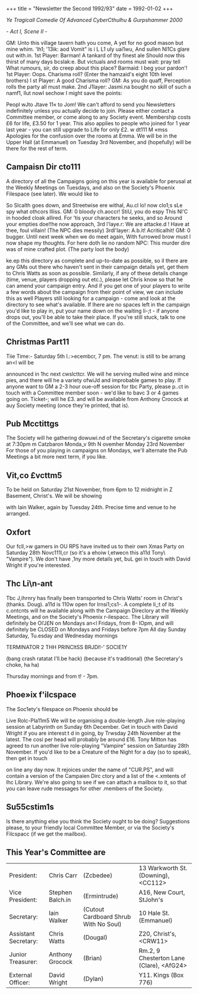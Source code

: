 +++
title = "Newsletter the Second 1992/93"
date = 1992-01-02
+++
 
_Ye Tragicall Comedie Of Advanced CyberCthulhu & Gurpshammer 2000_

_- Act I, Scene II -_

GM:	Unto this village tavern hath you come,
A yet for no good mason but mine whim. 'lh1; '13ik: aod Vomit" is i L L1 uly uai1wu, And sullen Nl1Cs glare out with.in.
1st Player:  Barman! A tankard of thy finest ale
Should now this thirst of many days bcslak:e. But victuals and rooms must wait: pray tell What rumours, sir, do creep about this place?
Barmaid:	I beg your pardon'!
1st Player:	Oops. Charisma roll?
(Enter the hamzaid's eight 10th level brothers)
l st Player:  A good Charisma roll?
GM:	As you do quaff,
Perception rolls the party all must make.
2nd J1layer: Jasmi.na bought no skill of such a namf1,
llut nowI sechow I might save the points:

Peopl wJto Jtave 11« to Jom!
We can't afford to send you Newsletters indefinitely unless you actually decide to join. Please either contact a Committee member, or come along to any Society event. Membership costs £6 for life, £3.50 for 1 year. This also applies to people who joined for 1 year last year - you can still upgrade to Life for only £2.
w dt111 M «mss
Apologies for the confusion over the rooms at Emma. We will be in the Upper Hall (at Emmanuel) on Tuesday 3rd November, and (hopefully) will be there for the rest of term.

## Campaisn Dir cto111

A directory of all the Campaigns going on this year is available for perusal at the Weekly Meetings on Tuesdays, and also on the Society's Phoenix Filespace (see later). We would like to

So Slcalth goes down, and Streetwise ere
withal,
Au.cl lo! now clo1;s sLe spy what othcors llliss.
GM:	0 bloody ch.aoccr! StiU, you do espy This Nl'C in hooded cloak allired.
For 'tis your characters he seeks, and so Around your empties doe!!he now approach,
3rd l'laye.r: We are attacke.d ! Have at thee, foul villain!
(The NPC dies messily)
3rdl'layer: A.b.it! Acriticalhit!
GM:	0  bugger.
Until next week when we do meet again,
With furrowed brow must I now shape my thoughts.
For here doth lie no random NPC:
This murder dire was of mine crafted plot.
(The party loot the body)

ke.ep this directory as complete and up-to-date as possible, so iI there are any GMs out there who haven't sent in their campaign details yet, get them to Chris Watts as soon as possible. Similarly, if any of these details change (time, venue, players dropping out etc.), please let Chris know so that he can amend your campaign entry. And if you get one of your players to write a few words about the campaign from their point of view, we can include this as well
Players still looking for a campaign - come and look at the directory to see what's available. If lhere are no spaces left in the campaign you'd like to play in, put your name down on the waiting li-;t - if anyone drops out, you'll be able to take their place. If you're still stuck, talk to one of the Committee, and we'll see what we can do.

## Christmas Part11

Tiie Time:- Saturday 5th I.:>ecembcr, 7 pm. The venut: is still to be arrang an<l will be

announced in 1hc next cwslcttcr. We will he serving mulled wine and mince pies, and there will he a variety ofwiJd and improbable games to play. If anyone want to GM a 2-3 hour oue-off session for tbc Party, please p..ct in touch with a Committee member soon - we'd like to bavc 3 or 4 games going on. Ticket-; will he £3. and will be available from Anthony Crocock at auy Society meeting (once they're printed, that is).

## Pub Mcctittgs

The Society will he gathering dowuwi.nd of the Secretary's cigarette smoke at 7:30pm m Catzbaron
Monda_v 9th N ovemher
Monday 23rd November
For those of you playing in campaigns on Mondays, we'll alternate the Pub Meetings a bit more next term, if you like.

## Vit,co £vcttm5

To be held on Saturday 21st November, from 6pm to 12 midnight in Z Basement, Christ's. We will be showing

with  Iain  Walker,  again  by  Tuesday  24th.
Precise time and venue to he arranged.

## Oxfort

Our fcll,>w gamers in OU RPS have invited us to their own Xmas Party on Saturday 28th Novc111l,cr (so it's a ehoiw l,etwecn this a11d Tony\ "Vampire"). We don't have ,1ny more details yet, buL gei in touch with David Wright if you're interested.

## Thc Li\n-ant

Tbc J,ihrnry has finally been transported to Chris Watts' room in Christ's (thanks. Doug). a11d is 110w open for lrnsi1;cs1-. A complete li,;t of its c.ontcnts will he availahle along with the Campaign Direclory at the Weekly Meetings, and on the Society's Phoenix r-ilespacc. The Library will definitely be Ol'J£N on
Mondays an<l Fridays, from 8- IOpm,
and will definitely be CLOSED on
Mondays and Fridays before 7pm All day Sunday
Saturday, Tu.esday and Wednesday mornings

TERMINATOR 2
THH PRINCltSS BRJDl!-'
SOCIE1Y

(bang crash ratatat I'll.be hack) (because it's traditional)
(the Secretary's choke, ha ha)

Thursday mornings and from t! - 7pm.

## Phoe»ix f'ilcspace

The Soc1ety's filespace on Phoenix should be

Live Rolc-Pla11m5
We will be organising a double-length Jive role-playing session at Labyrinth on Sunday 6th December. Get in touch with David Wright if you are interest:t d in going, by Trwsday 24th November at the latest. The cosi per head will probably be around £16.
Tony Mitton has agreed to run another live role-playing "Vampire" session on Saturday 28th November. If you'd like to be a Creature of the Night for a day (so to speak), then get in touch

on line any day now. It rejoices under the name of "CUR.PS", and will contain a version of the Campaien Dirc ctory and a list of the <.xmtents of lhc Library. We're also going to see if we can attach a mailbox to it, so that you can leave rude messages for other .members of the Society.

## Su55cstim1s

Is there anything else you think the Society ought to be doing? Suggestions please, to your friendly local Committee Member, or via the Society's Filcspacc (if we get the mailbox).

## This Year's Committee are

| | | | |
|-|-|-|-|
|President:| Chris Carr	|(Zcbedee) | 13 Warkworth St. (Downing), \<CC112\> |
|Vice President:| Stephen Balch.in|	(Ermintrude) | A16, New Court, StJohn's |
|Secretary:| Iain Walker	|(Cutout Cardboard Shrub With No Soul) | 10 Hale St. (Emmanuel) |
|Assistant Secretary:|  Chris Watts	|	(Dougal) | Z20, Christ's, \<CRW11\> |
|Junior Treasurer: |Anthony Grocock	| (Brian)| Rm.2, 9 Chesterton Lane (Clare), \<AfG24\> |
|External Officer:|David Wright		| (Dylan)| Y11. Kings (Box 776) |
